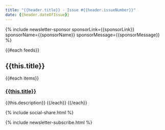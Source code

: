 ```yaml
---
title: "{{header.title}} - Issue #{{header.issueNumber}}"
date: {{header.dateOfIssue}}
---
```


{% include newsletter-sponsor sponsorLink={{sponsorLink}} sponsorName={{sponsorName}} sponsorMessage={{sponsorMessage}}  %}

{{#each feeds}}
## {{this.title}}
{{#each items}}

### [{{this.title}}]({{this.link}})

{{this.description}}
{{/each}}
{{/each}}

{% include social-share.html %}

{% include newsletter-subscribe.html %}
